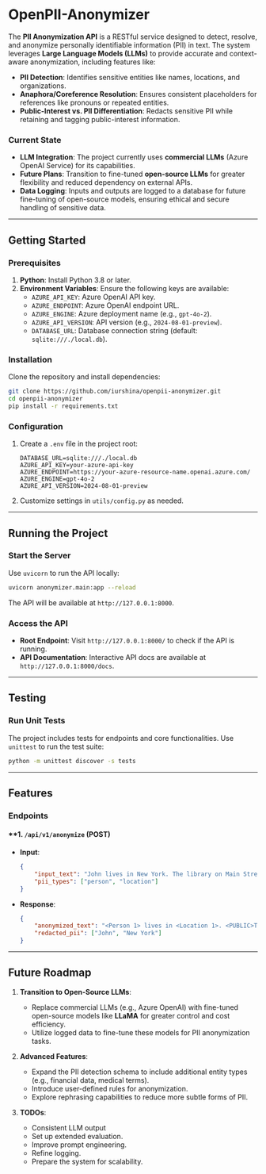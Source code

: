 # OpenPII-Anonymizer

The **PII Anonymization API** is a RESTful service designed to detect, resolve, and anonymize personally identifiable information (PII) in text. The system leverages **Large Language Models (LLMs)** to provide accurate and context-aware anonymization, including features like:

- **PII Detection**: Identifies sensitive entities like names, locations, and organizations.
- **Anaphora/Coreference Resolution**: Ensures consistent placeholders for references like pronouns or repeated entities.
- **Public-Interest vs. PII Differentiation**: Redacts sensitive PII while retaining and tagging public-interest information.

### **Current State**
- **LLM Integration**: The project currently uses **commercial LLMs** (Azure OpenAI Service) for its capabilities. 
- **Future Plans**: Transition to fine-tuned **open-source LLMs** for greater flexibility and reduced dependency on external APIs.
- **Data Logging**: Inputs and outputs are logged to a database for future fine-tuning of open-source models, ensuring ethical and secure handling of sensitive data.

---

## **Getting Started**

### **Prerequisites**
1. **Python**: Install Python 3.8 or later.
2. **Environment Variables**: Ensure the following keys are available:
   - `AZURE_API_KEY`: Azure OpenAI API key.
   - `AZURE_ENDPOINT`: Azure OpenAI endpoint URL.
   - `AZURE_ENGINE`: Azure deployment name (e.g., `gpt-4o-2`).
   - `AZURE_API_VERSION`: API version (e.g., `2024-08-01-preview`).
   - `DATABASE_URL`: Database connection string (default: `sqlite:///./local.db`).

### **Installation**
Clone the repository and install dependencies:

```bash
git clone https://github.com/iurshina/openpii-anonymizer.git
cd openpii-anonymizer
pip install -r requirements.txt
```

### **Configuration**
1. Create a `.env` file in the project root:
   ```plaintext
   DATABASE_URL=sqlite:///./local.db
   AZURE_API_KEY=your-azure-api-key
   AZURE_ENDPOINT=https://your-azure-resource-name.openai.azure.com/
   AZURE_ENGINE=gpt-4o-2
   AZURE_API_VERSION=2024-08-01-preview
   ```
2. Customize settings in `utils/config.py` as needed.

---

## **Running the Project**

### **Start the Server**
Use `uvicorn` to run the API locally:
```bash
uvicorn anonymizer.main:app --reload
```
The API will be available at `http://127.0.0.1:8000`.

### **Access the API**
- **Root Endpoint**: Visit `http://127.0.0.1:8000/` to check if the API is running.
- **API Documentation**: Interactive API docs are available at `http://127.0.0.1:8000/docs`.

---

## **Testing**

### **Run Unit Tests**
The project includes tests for endpoints and core functionalities. Use `unittest` to run the test suite:

```bash
python -m unittest discover -s tests
```
---

## **Features**

### **Endpoints**
#### **1. `/api/v1/anonymize` (POST)
- **Input**:
  ```json
  {
      "input_text": "John lives in New York. The library on Main Street is open to the public.",
      "pii_types": ["person", "location"]
  }
  ```
- **Response**:
  ```json
  {
      "anonymized_text": "<Person 1> lives in <Location 1>. <PUBLIC>The library on Main Street is open to the public.</PUBLIC>",
      "redacted_pii": ["John", "New York"]
  }
  ```

---

## **Future Roadmap**

1. **Transition to Open-Source LLMs**:
   - Replace commercial LLMs (e.g., Azure OpenAI) with fine-tuned open-source models like **LLaMA** for greater control and cost efficiency.
   - Utilize logged data to fine-tune these models for PII anonymization tasks.

2. **Advanced Features**:
    - Expand the PII detection schema to include additional entity types (e.g., financial data, medical terms).
    - Introduce user-defined rules for anonymization.
    - Explore rephrasing capabilities to reduce more subtle forms of PII.

3. **TODOs**:
    - Consistent LLM output
    - Set up extended evaluation.
    - Improve prompt engineering.
    - Refine logging.
    - Prepare the system for scalability.